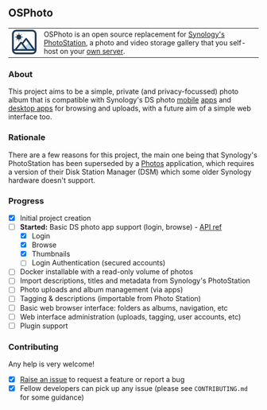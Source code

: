 ## OSPhoto

|   |   |
|---|---|
| ![](./Docs/OSPhoto-logo-no-background.png) | OSPhoto is an open source replacement for [Synology's PhotoStation](https://www.synology.com/en-uk/dsm/feature/photo_station), a photo and video storage gallery that you self-host on your [own server](https://en.wikipedia.org/wiki/Network-attached_storage). |

### About

This project aims to be a simple, private (and privacy-focussed) photo album that is compatible with Synology's DS photo [mobile](https://play.google.com/store/apps/details?id=com.synology.dsphoto) [apps](https://itunes.apple.com/app/ds-photo/id321493106) and [desktop apps](https://www.synology.com/en-uk/dsm/6.2/software_spec/photo_station#affiliated_utility__photo_station_uploader) for browsing and uploads, with a future aim of a simple web interface too.

### Rationale

There are a few reasons for this project, the main one being that Synology's PhotoStation has been superseded by a [Photos](https://www.synology.com/en-uk/dsm/feature/photos) application, which requires a version of their Disk Station Manager (DSM) which some older Synology hardware doesn't support.

### Progress

- [x] Initial project creation
- [ ] **Started:** Basic DS photo app support (login, browse) - [API ref](https://github.com/jamesbo13/syno-photostation-api)
  - [x] Login
  - [x] Browse
  - [x] Thumbnails
  - [ ] Login Authentication (secured accounts)
- [ ] Docker installable with a read-only volume of photos
- [ ] Import descriptions, titles and metadata from Synology's PhotoStation
- [ ] Photo uploads and album management (via apps)
- [ ] Tagging & descriptions (importable from Photo Station)
- [ ] Basic web browser interface: folders as albums, navigation, etc
- [ ] Web interface administration (uploads, tagging, user accounts, etc)
- [ ] Plugin support

### Contributing

Any help is very welcome!

- [x] [Raise an issue](https://github.com/AndrewFreemantle/OSPhoto/issues) to request a feature or report a bug
- [x] Fellow developers can pick up any issue (please see `CONTRIBUTING.md` for some guidance)
